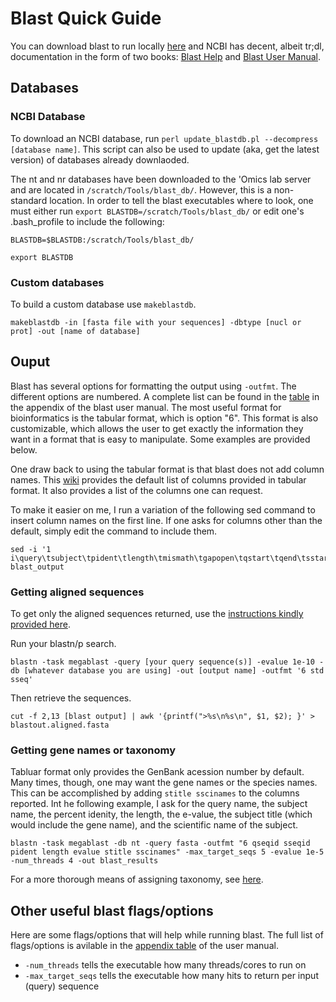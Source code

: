 # Blast Quick Guide

You can download blast to run locally [here](https://blast.ncbi.nlm.nih.gov/Blast.cgi?CMD=Web&PAGE_TYPE=BlastDocs&DOC_TYPE=Download) and NCBI has decent, albeit tr;dl, documentation in the form of two books: [Blast Help](https://www.ncbi.nlm.nih.gov/books/NBK1762/) and [Blast User Manual](https://www.ncbi.nlm.nih.gov/books/NBK279690/).

## Databases
### NCBI Database
To download an NCBI database, run `perl update_blastdb.pl --decompress [database name]`. This script can also be used to update (aka, get the latest version) of databases already downlaoded.

The nt and nr databases have been downloaded to the 'Omics lab server and are located in `/scratch/Tools/blast_db/`. However, this is a non-standard location. In order to tell the blast executables where to look, one must either run `export BLASTDB=/scratch/Tools/blast_db/` or edit one's .bash_profile to include the following:

```
BLASTDB=$BLASTDB:/scratch/Tools/blast_db/

export BLASTDB
```

### Custom databases
To build a custom database use `makeblastdb`.

```
makeblastdb -in [fasta file with your sequences] -dbtype [nucl or prot] -out [name of database]
```

## Ouput
Blast has several options for formatting the output using `-outfmt`. The different options are numbered. A complete list can be found in the [table](https://www.ncbi.nlm.nih.gov/books/NBK279684/#_appendices_Options_for_the_commandline_a_) in the appendix of the blast user manual. The most useful format for bioinformatics is the tabular format, which is option "6". This format is also customizable, which allows the user to get exactly the information they want in a format that is easy to manipulate. Some examples are provided below.

One draw back to using the tabular format is that blast does not add column names. This [wiki](https://www.metagenomics.wiki/tools/blast/blastn-output-format-6) provides the default list of columns provided in tabular format. It also provides a list of the columns one can request.

To make it easier on me, I run a variation of the following sed command to insert column names on the first line. If one asks for columns other than the default, simply edit the command to include them.

```
sed -i '1 i\query\tsubject\tpident\tlength\tmismath\tgapopen\tqstart\tqend\tsstart\tsend\tevalue\tbitscore' blast_output
```

### Getting aligned sequences

To get only the aligned sequences returned, use the [instructions kindly provided here](https://www.biostars.org/p/222341/).

Run your blastn/p search.
```
blastn -task megablast -query [your query sequence(s)] -evalue 1e-10 -db [whatever database you are using] -out [output name] -outfmt '6 std sseq'
```

Then retrieve the sequences.

```
cut -f 2,13 [blast output] | awk '{printf(">%s\n%s\n", $1, $2); }' > blastout.aligned.fasta
```

### Getting gene names or taxonomy
Tabluar format only provides the GenBank acession number by default. Many times, though, one may want the gene names or the species names. This can be accomplished by adding `stitle sscinames` to the columns reported. Int he following example, I ask for the query name, the subject name, the percent idenity, the length, the e-value, the subject title (which would include the gene name), and the scientific name of the subject.

```
blastn -task megablast -db nt -query fasta -outfmt "6 qseqid sseqid pident length evalue stitle sscinames" -max_target_seqs 5 -evalue 1e-5 -num_threads 4 -out blast_results
```

For a more thorough means of assigning taxonomy, see [here]().

## Other useful blast flags/options
Here are some flags/options that will help while running blast. The full list of flags/options is avilable in the [appendix table](https://www.ncbi.nlm.nih.gov/books/NBK279684/#_appendices_Options_for_the_commandline_a_) of the user manual.

- `-num_threads` tells the executable how many threads/cores to run on
- `-max_target_seqs` tells the executable how many hits to return per input (query) sequence 
